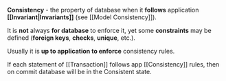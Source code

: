 **Consistency** - the property of database when it **follows** application **[[Invariant|Invariants]]** (see [[Model Consistency]]).

It is **not** always **for database** to enforce it, yet some **constraints** may be defined (**foreign keys**, **checks**, **unique**, etc.). 

Usually it is **up to application to enforce** consistency rules.

If each statement of [[Transaction]] follows app [[Consistency]] rules, then on commit database will be in the Consistent state.
